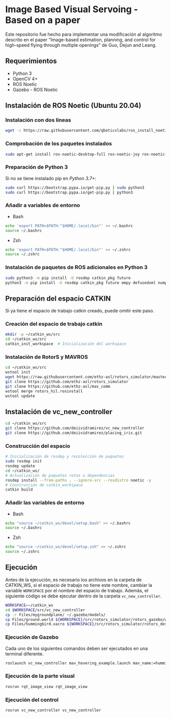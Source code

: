 # Image Based Visual Servoing - Based on a paper
Este repositorio fue hecho para implementar una modificación al algoritmo descrito en el paper "Image-based estimation, planning, and control for high-speed flying through multiple openings" de Guo, Dejun and Leang.

## Requerimientos

* Python 3
* OpenCV 4+
* ROS Noetic
* Gazebo - ROS Noetic

## Instalación de ROS Noetic (Ubuntu 20.04)

### Instalación con dos líneas

~~~ bash
wget -c https://raw.githubusercontent.com/qboticslabs/ros_install_noetic/master/ros_install_noetic.sh && chmod +x ./ros_install_noetic.sh && ./ros_install_noetic.sh
~~~

### Comprobación de los paquetes instalados

~~~ bash
sudo apt-get install ros-noetic-desktop-full ros-noetic-joy ros-noetic-octomap-ros ros-noetic-mavlink protobuf-compiler libgoogle-glog-dev ros-noetic-control-toolbox python3-wstool python3-catkin-tools
~~~

### Preparación de Python 3

Si no se tiene instalado pip en *Python 3.7+*:

~~~ bash
sudo curl https://bootstrap.pypa.io/get-pip.py | sudo python3
sudo curl https://bootstrap.pypa.io/get-pip.py | python3
~~~

### Añadir a variables de entorno
* Bash
 ~~~bash
 echo 'export PATH=$PATH:"$HOME/.local/bin"' >> ~/.bashrc
 source ~/.bashrc
 ~~~
* Zsh
 ~~~zsh
 echo 'export PATH=$PATH:"$HOME/.local/bin"' >> ~/.zshrc
 source ~/.zshrc
 ~~~

### Instalación de paquetes de ROS adicionales en Python 3
  
~~~ bash
sudo python3 -m pip install -U rosdep catkin_pkg future
python3 -m pip install -U rosdep catkin_pkg future empy defusedxml numpy matplotlib imageio opencv-python
~~~

## Preparación del espacio CATKIN

Si ya tiene el espacio de trabajo catkin creado, puede omitir este paso.

### Creación del espacio de trabajo catkin

```bash
mkdir -p ~/catkin_ws/src
cd ~/catkin_ws/src
catkin_init_workspace  # Inicialización del workspace
```

### Instalación de RotorS y MAVROS

```bash
cd ~/catkin_ws/src
wstool init
wget https://raw.githubusercontent.com/ethz-asl/rotors_simulator/master/rotors_hil.rosinstall
git clone https://github.com/ethz-asl/rotors_simulator
git clone https://github.com/ethz-asl/mav_comm
wstool merge rotors_hil.rosinstall
wstool update
```

## Instalación de vc_new_controller

```bash
cd ~/catkin_ws/src
git clone https://github.com/deiividramirez/vc_new_controller
git clone https://github.com/deiividramirez/placing_iris.git
```

### Construcción del espacio

```bash
# Inicialización de rosdep y recolección de paquetes
sudo rosdep init
rosdep update
cd ~/catkin_ws/
# Actualización de paquetes rotos o dependencias
rosdep install --from-paths . --ignore-src --rosdistro noetic -y
# Construcción de catkin_workspace
catkin build
``` 

### Añadir las variables de entorno

* Bash
 ```bash
 echo "source ~/catkin_ws/devel/setup.bash" >> ~/.bashrc
 source ~/.bashrc
 ```
* Zsh
 
 ```zsh
 echo "source ~/catkin_ws/devel/setup.zsh" >> ~/.zshrc
 source ~/.zshrc
 ```

## Ejecución

Antes de la ejecución, es necesario los archivos en la carpeta de CATKIN_WS, si el espacio de trabajo no tiene este nombre, cambiar la variable `WORKSPACE` por el nombre del espacio de trabajo. Además, el siguiente código se debe ejecutar dentro de la carpeta `vc_new_controller`.

```bash
WORKSPACE=~/catkin_ws
cd $WORKSPACE/src/vc_new_controller
cp -r Files/mygroundplane/ ~/.gazebo/models/
cp Files/ground.world ${WORKSPACE}/src/rotors_simulator/rotors_gazebo/worlds/
cp Files/hummingbird.xacro ${WORKSPACE}/src/rotors_simulator/rotors_description/urdf/hummingbird.xacro
```

### Ejecución de Gazebo

Cada uno de los siguientes comandos deben ser ejecutados en una terminal diferente.

```bash
roslaunch vc_new_controller mav_hovering_example.launch mav_name:=hummingbird  world_name:=ground
```

### Ejecución de la parte visual

```bash
rosrun rqt_image_view rqt_image_view           
```

### Ejecución del control

```bash
rosrun vc_new_controller vc_new_controller
```


<!-- 1. Se ejecuta vc_new_controller.launch
2. Este mismo ejecuta de primeras: chaumette.cpp (línea 159)
3. Este ejecuta internamente a compute_descriptors.cpp (línea 14)
4. Después camera_norm.cpp (línea 27)
5. interaction_Mat.cpp (Línea 37)
6. Moore_Penrose_PInv.cpp (Línea 42)
7. Se actualiza los valores de velocidad, se integran y se publican en el dron
control uav ros robots formation formation-control dron cube-formation -->
